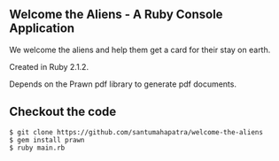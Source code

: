 ## Welcome the Aliens - A Ruby Console Application

We welcome the aliens and help them get a card for their stay on earth. 

Created in Ruby 2.1.2. 

Depends on the Prawn pdf library to generate pdf documents. 

## Checkout the code

```shell
$ git clone https://github.com/santumahapatra/welcome-the-aliens
$ gem install prawn
$ ruby main.rb
```